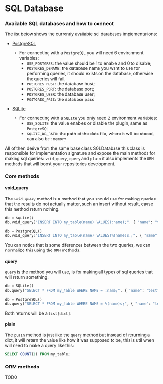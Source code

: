 # SQL Database

### Available SQL databases and how to connect

The list below shows the currently available sql databases implementations:

- [PostgreSQL](/etc/boilerplate/src/__core/plugins/database/sql/postgresql.py)
    - For connecting with a `PostgreSQL` you will need 6 environment variables:
        - `USE_POSTGRES`: the value should be 1 to enable and 0 to disable;
        - `POSTGRES_DBNAME`: the database name you want to use for performing queries,
        it should exists on the database, otherwise the queries will fail;
        - `POSTGRES_HOST`: the database host;
        - `POSTGRES_PORT`: the database port;
        - `POSTGRES_USER`: the database user;
        - `POSTGRES_PASS`: the database pass

- [SQLite](/etc/boilerplate/src/__core/plugins/database/sql/sqlite.py)
    - For connecting with a `SQLite` you only need 2 environment variables:
        - `USE_SQLITE`: the value enables or disable the plugin, same as `PostgreSQL`;
        - `SQLITE_DB_PATH`: the path of the data file, where it will be stored, can also be `:memory`

All of then derive from the same base class [SQLDatabase](/etc/boilerplate/src/__core/plugins/database/sql/database.py)
this class is responsible for implementation signature and expose the main
methods for making sql queries: `void_query`, `query` and `plain` it also
implements the `ORM` methods that will boost your repositories development.

### Core methods

#### void_query

The `void_query` method is a method that you should use for making queries that
the results do not actually matter, such an insert without result, cause this method return nothing.

```python
db = SQLite()
db.void_query("INSERT INTO my_table(name) VALUES(:name);", { "name": "test" })

db = PostgreSQL()
db.void_query("INSERT INTO my_table(name) VALUES(%(name)s);", { "name": "test" })
```

You can notice that is some diferences between the two queries, we can normalize
this using the `ORM` methods.

#### query

`query` is the method you will use, is for making all types of sql queries that
will return something.

```python
db = SQLite()
db.query("SELECT * FROM my_table WHERE NAME = :name;", { "name": "test" })

db = PostgreSQL()
db.query("SELECT * FROM my_table WHERE NAME = %(name)s;", { "name": "test" })
```

Both returns will be a `list[dict]`.

#### plain

The `plain` method is just like the `query` method but instead of returning a dict,
it will return the value like how it was supposed to be, this is util when will need to make
a query like this:

```sql
SELECT COUNT(1) FROM my_table;
```

### ORM methods

TODO
